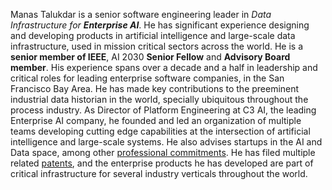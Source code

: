 Manas Talukdar is a senior software engineering leader in _Data Infrastructure for **Enterprise AI**_. He has significant experience designing and developing products in artificial intelligence and large-scale data infrastructure, used in mission critical sectors across the world. He is a **senior member of IEEE**, AI 2030 **Senior Fellow** and **Advisory Board member**. His experience spans over a decade and a half in leadership and critical roles for leading enterprise software companies, in the San Francisco Bay Area. He has made key contributions to the preeminent industrial data historian in the world, specially ubiquitous throughout the process industry. As Director of Platform Engineering at C3 AI, the leading Enterprise AI company, he founded and led an organization of multiple teams developing cutting edge capabilities at the intersection of artificial intelligence and large-scale systems. He also advises startups in the AI and Data space, among other [professional commitments](/about/professional-commitments/). He has filed multiple related [patents](/about/patents/), and the enterprise products he has developed are part of critical infrastructure for several industry verticals throughout the world.

